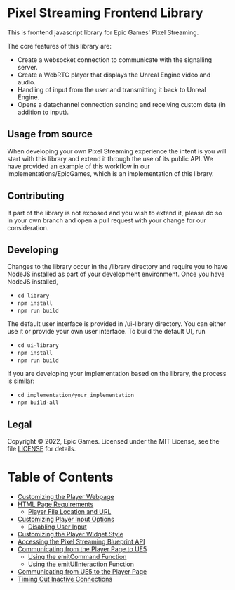 # Pixel Streaming Frontend Library

This is frontend javascript library for Epic Games' Pixel Streaming. 


The core features of this library are:

- Create a websocket connection to communicate with the signalling server.
- Create a WebRTC player that displays the Unreal Engine video and audio.
- Handling of input from the user and transmitting it back to Unreal Engine.
- Opens a datachannel connection sending and receiving custom data (in addition to input).

## Usage from source

When developing your own Pixel Streaming experience the intent is you will start with this library and extend it through the use of 
its public API. We have provided an example of this workflow in our implementations/EpicGames, which is an implementation of this library.

## Contributing

If part of the library is not exposed and you wish to extend it, please do so in your own branch and open a pull request with your change for our consideration.

## Developing

Changes to the library occur in the /library directory and require you to have NodeJS installed as part of your development environment.
Once you have NodeJS installed, 

- `cd library`
- `npm install`
- `npm run build`

The default user interface is provided in /ui-library directory. You can either use it or provide your own user interface. To build the default UI, run
- `cd ui-library`
- `npm install`
- `npm run build`


If you are developing your implementation based on the library, the process is similar:


- `cd implementation/your_implementation`
- `npm build-all`


## Legal

Copyright &copy; 2022, Epic Games. Licensed under the MIT License, see the file [LICENSE](./LICENSE) for details.

# Table of Contents
- [Customizing the Player Webpage](Docs\Customizing%20the%20Player%20Webpage.md)
- [HTML Page Requirements](Docs\HTML%20Page%20Requirements.md)
  - [Player File Location and URL](Docs\HTML%20Page%20Requirements.md)
- [Customizing Player Input Options](Docs/Customizing%20Player%20Input%20Options.md)
  - [Disabling User Input](Docs/Customizing%20Player%20Input%20Options.md)
- [Customizing the Player Widget Style](Docs/Customizing%20the%20Player%20Widget%20Style.md)
- [Accessing the Pixel Streaming Blueprint API](Docs/Accessing%20the%20Pixel%20Streaming%20Blueprint%20API.md)
- [Communicating from the Player Page to UE5](Docs/Communicating%20from%20the%20Player%20Page%20to%20UE5.md)
  - [Using the emitCommand Function](Docs/Communicating%20from%20the%20Player%20Page%20to%20UE5.md)
  - [Using the emitUIInteraction Function](Docs/Communicating%20from%20the%20Player%20Page%20to%20UE5.md)
- [Communicating from UE5 to the Player Page](Docs/Communicating%20from%20UE5%20to%20the%20Player%20Page.md)
- [Timing Out Inactive Connections](Docs/Timing%20Out%20Inactive%20Connections.md)




